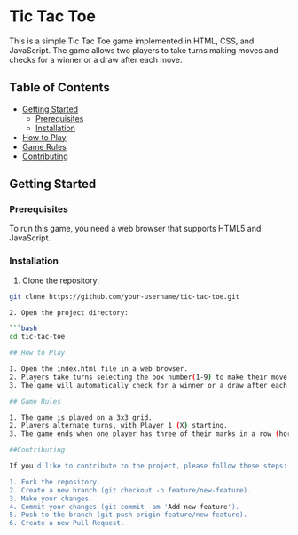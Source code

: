 # Tic Tac Toe

This is a simple Tic Tac Toe game implemented in HTML, CSS, and JavaScript. The game allows two players to take turns making moves and checks for a winner or a draw after each move.

## Table of Contents

- [Getting Started](#getting-started)
  - [Prerequisites](#prerequisites)
  - [Installation](#installation)
- [How to Play](#how-to-play)
- [Game Rules](#game-rules)
- [Contributing](#contributing)

## Getting Started

### Prerequisites

To run this game, you need a web browser that supports HTML5 and JavaScript.

### Installation

1. Clone the repository:

```bash
git clone https://github.com/your-username/tic-tac-toe.git

2. Open the project directory:

```bash
cd tic-tac-toe

## How to Play

1. Open the index.html file in a web browser.
2. Players take turns selecting the box number(1-9) to make their move.
3. The game will automatically check for a winner or a draw after each move.

## Game Rules

1. The game is played on a 3x3 grid.
2. Players alternate turns, with Player 1 (X) starting.
3. The game ends when one player has three of their marks in a row (horizontally, vertically, or diagonally), or when the grid is full, resulting in a draw.

##Contributing

If you'd like to contribute to the project, please follow these steps:

1. Fork the repository.
2. Create a new branch (git checkout -b feature/new-feature).
3. Make your changes.
4. Commit your changes (git commit -am 'Add new feature').
5. Push to the branch (git push origin feature/new-feature).
6. Create a new Pull Request.

